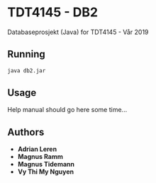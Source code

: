 # TDT4145 - DB2

Databaseprosjekt (Java) for TDT4145 - Vår 2019

## Running

```sh
java db2.jar
```

## Usage

Help manual should go here some time...

## Authors

* **Adrian Leren**
* **Magnus Ramm**
* **Magnus Tidemann**
* **Vy Thi My Nguyen**